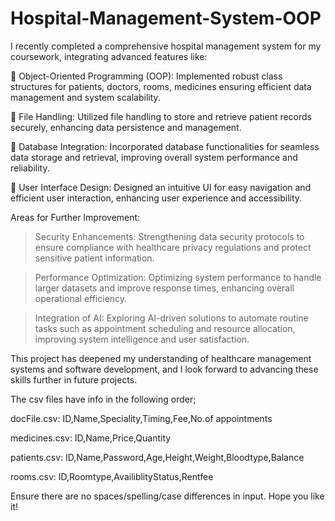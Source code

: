 # Hospital-Management-System-OOP

I recently completed a comprehensive hospital management system for my coursework, integrating advanced features like:

🔹 Object-Oriented Programming (OOP): Implemented robust class structures for patients, doctors, rooms, medicines ensuring efficient data management and system scalability.

🔹 File Handling: Utilized file handling to store and retrieve patient records securely, enhancing data persistence and management.

🔹 Database Integration: Incorporated database functionalities for seamless data storage and retrieval, improving overall system performance and reliability.

🔹 User Interface Design: Designed an intuitive UI for easy navigation and efficient user interaction, enhancing user experience and accessibility.

Areas for Further Improvement:

> Security Enhancements: Strengthening data security protocols to ensure compliance with healthcare privacy regulations and protect sensitive patient information.

> Performance Optimization: Optimizing system performance to handle larger datasets and improve response times, enhancing overall operational efficiency.

> Integration of AI: Exploring AI-driven solutions to automate routine tasks such as appointment scheduling and resource allocation, improving system intelligence and user satisfaction.

This project has deepened my understanding of healthcare management systems and software development, and I look forward to advancing these skills further in future projects.

The csv files have info in the following order;

docFile.csv: ID,Name,Speciality,Timing,Fee,No.of appointments

medicines.csv: ID,Name,Price,Quantity

patients.csv: ID,Name,Password,Age,Height,Weight,Bloodtype,Balance

rooms.csv: ID,Roomtype,AvailiblityStatus,Rentfee

Ensure there are no spaces/spelling/case differences in input. Hope you like it!
